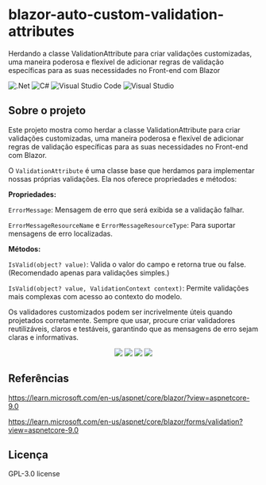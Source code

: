 # blazor-auto-custom-validation-attributes
Herdando a classe ValidationAttribute para criar validações customizadas, uma maneira poderosa e flexível de adicionar regras de validação específicas para as suas necessidades no Front-end com Blazor

![.Net](https://img.shields.io/badge/.NET-5C2D91?style=for-the-badge&logo=.net&logoColor=white)
![C#](https://img.shields.io/badge/c%23-%23239120.svg?style=for-the-badge&logo=c-sharp&logoColor=white)
![Visual Studio Code](https://img.shields.io/badge/Visual%20Studio%20Code-0078d7.svg?style=for-the-badge&logo=visual-studio-code&logoColor=white)
![Visual Studio](https://img.shields.io/badge/Visual%20Studio-5C2D91.svg?style=for-the-badge&logo=visual-studio&logoColor=white)

## Sobre o projeto
Este projeto mostra como herdar a classe ValidationAttribute para criar validações customizadas, uma maneira poderosa e flexível de adicionar regras de validação específicas para as suas necessidades no Front-end com Blazor.

O <code>ValidationAttribute</code> é uma classe base que herdamos para implementar nossas próprias validações. Ela nos oferece propriedades e métodos:

**Propriedades:**

<code>ErrorMessage</code>: Mensagem de erro que será exibida se a validação falhar.

<code>ErrorMessageResourceName</code> e <code>ErrorMessageResourceType</code>: Para suportar mensagens de erro localizadas.

**Métodos:**

<code>IsValid(object? value)</code>: Valida o valor do campo e retorna true ou false. (Recomendado apenas para validações simples.)

<code>IsValid(object? value, ValidationContext context)</code>: Permite validações mais complexas com acesso ao contexto do modelo.

Os validadores customizados podem ser incrivelmente úteis quando projetados corretamente. Sempre que usar, procure criar validadores reutilizáveis, claros e testáveis, garantindo que as mensagens de erro sejam claras e informativas.

<div align="center">
    <img src="https://github.com/user-attachments/assets/feb015a6-f8ba-4e65-9506-2c3028299756"</img>
    <img src="https://github.com/user-attachments/assets/79a467a6-4ebd-401c-948e-4e471fde57ac"</img>
    <img src="https://github.com/user-attachments/assets/00c2df0a-a952-4d82-be2b-fb814456f62d"</img>
    <img src="https://github.com/user-attachments/assets/410aad1e-2707-4077-8b85-5c55cd0d1cea"</img>
</div>

## Referências
https://learn.microsoft.com/en-us/aspnet/core/blazor/?view=aspnetcore-9.0

https://learn.microsoft.com/en-us/aspnet/core/blazor/forms/validation?view=aspnetcore-9.0

## Licença
GPL-3.0 license
